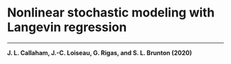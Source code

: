 # Nonlinear stochastic modeling with Langevin regression
___________
__J. L. Callaham, J.-C. Loiseau, G. Rigas, and S. L. Brunton (2020)__